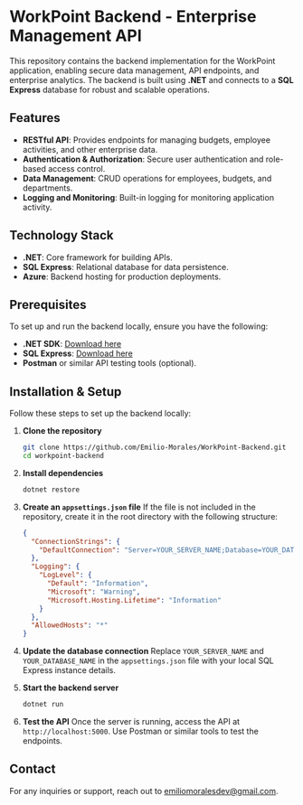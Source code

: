 # WorkPoint Backend - Enterprise Management API

This repository contains the backend implementation for the WorkPoint application, enabling secure data management, API endpoints, and enterprise analytics. The backend is built using **.NET** and connects to a **SQL Express** database for robust and scalable operations.

## Features

- **RESTful API**: Provides endpoints for managing budgets, employee activities, and other enterprise data.
- **Authentication & Authorization**: Secure user authentication and role-based access control.
- **Data Management**: CRUD operations for employees, budgets, and departments.
- **Logging and Monitoring**: Built-in logging for monitoring application activity.

## Technology Stack

- **.NET**: Core framework for building APIs.
- **SQL Express**: Relational database for data persistence.
- **Azure**: Backend hosting for production deployments.

## Prerequisites

To set up and run the backend locally, ensure you have the following:

- **.NET SDK**: [Download here](https://dotnet.microsoft.com/download)
- **SQL Express**: [Download here](https://www.microsoft.com/en-us/sql-server/sql-server-downloads)
- **Postman** or similar API testing tools (optional).

## Installation & Setup

Follow these steps to set up the backend locally:

1. **Clone the repository**
   ```bash
   git clone https://github.com/Emilio-Morales/WorkPoint-Backend.git
   cd workpoint-backend
   ```

2. **Install dependencies**
   ```bash
   dotnet restore
   ```

3. **Create an `appsettings.json` file**
   If the file is not included in the repository, create it in the root directory with the following structure:

   ```json
   {
     "ConnectionStrings": {
       "DefaultConnection": "Server=YOUR_SERVER_NAME;Database=YOUR_DATABASE_NAME;Trusted_Connection=True;"
     },
     "Logging": {
       "LogLevel": {
         "Default": "Information",
         "Microsoft": "Warning",
         "Microsoft.Hosting.Lifetime": "Information"
       }
     },
     "AllowedHosts": "*"
   }
   ```

4. **Update the database connection**
   Replace `YOUR_SERVER_NAME` and `YOUR_DATABASE_NAME` in the `appsettings.json` file with your local SQL Express instance details.

5. **Start the backend server**
   ```bash
   dotnet run
   ```

6. **Test the API**
   Once the server is running, access the API at `http://localhost:5000`. Use Postman or similar tools to test the endpoints.

## Contact

For any inquiries or support, reach out to [emiliomoralesdev@gmail.com](mailto:emiliomoralesdev@gmail.com).
